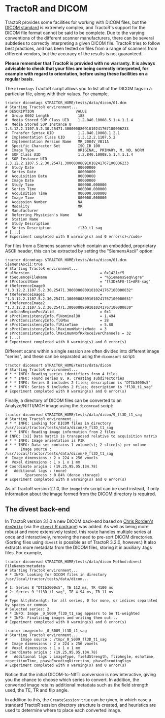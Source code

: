 # TractoR and DICOM

TractoR provides some facilities for working with DICOM files, but the [DICOM standard](http://dicom.nema.org/) is extremely complex, and TractoR's support for the DICOM file format cannot be said to be complete. Due to the varying conventions of the different scanner manufacturers, there can be several subtleties to correctly interpreting a given DICOM file. TractoR tries to follow best practices, and has been tested on files from a range of scanners from different vendors, but the accuracy of the results is not guaranteed.

**Please remember that TractoR is provided with no warranty. It is always advisable to check that your files are being correctly interpreted, for example with regard to orientation, before using these facilities on a regular basis.**

The `dicomtags` TractoR script allows you to list all of the DICOM tags in a particular file, along with their values. For example,

    tractor dicomtags $TRACTOR_HOME/tests/data/dicom/01.dcm
    # Starting TractoR environment...
    # DESCRIPTION                   VALUE
    #  Group 0002 Length             188
    #  Media Stored SOP Class UID    1.2.840.10008.5.1.4.1.1.4
    #  Media Stored SOP Instance U   1.3.12.2.1107.5.2.30.25471.30000008091010241767100006233
    #  Transfer Syntax UID           1.2.840.10008.1.2.1
    #  Implementation Class UID      1.3.12.2.1107.5.2
    #  Implementation Version Name   MR_2004V_VB11A
    #  Specific Character Set        ISO_IR 100
    #  Image Type                    ORIGINAL, PRIMARY, M, ND, NORM
    #  SOP Class UID                 1.2.840.10008.5.1.4.1.1.4
    #  SOP Instance UID              1.3.12.2.1107.5.2.30.25471.30000008091010241767100006233
    #  Study Date                    00000000
    #  Series Date                   00000000
    #  Acquisition Date              00000000
    #  Image Date                    00000000
    #  Study Time                    000000.000000
    #  Series Time                   000000.000000
    #  Acquisition Time              000000.000000
    #  Image Time                    000000.000000
    #  Accession Number              NA
    #  Modality                      MR
    #  Manufacturer                   
    #  Referring Physician's Name    NA
    #  Station Name                   
    #  Study Description              
    #  Series Description            fl3D_t1_sag
    # [...]
    # Experiment completed with 0 warning(s) and 0 error(s)</code>

For files from a Siemens scanner which contain an embedded, proprietary ASCII header, this can be extracted by setting the "SiemensAscii" option:

    tractor dicomtags $TRACTOR_HOME/tests/data/dicom/01.dcm SiemensAscii:true
    # Starting TractoR environment...
    # ulVersion                                = 0x1421cf5
    # tSequenceFileName                        = "%SiemensSeq%\gre"
    # tProtocolName                            = "fl3D+AF8-t1+AF8-sag"
    # tReferenceImage0                         = "1.3.12.2.1107.5.2.30.25471.30000008091010241767100000032"
    # tReferenceImage1                         = "1.3.12.2.1107.5.2.30.25471.30000008091010241767100000031"
    # tReferenceImage2                         = "1.3.12.2.1107.5.2.30.25471.30000008091010241767100000030"
    # ucScanRegionPosValid                     = 0x1
    # sProtConsistencyInfo.flNominalB0         = 1.494
    # sProtConsistencyInfo.flGMax              = 28
    # sProtConsistencyInfo.flRiseTime          = 5.88
    # sProtConsistencyInfo.lMaximumMatrixMode  = 3
    # sProtConsistencyInfo.lMaximumNofRxReceiverChannels = 32
    # [...]
    # Experiment completed with 0 warning(s) and 0 error(s)

Different scans within a single session are often divided into different image "series", and these can be separated using the `dicomsort` script:

    tractor dicomsort $TRACTOR_HOME/tests/data/dicom
    # Starting TractoR environment...
    # * * INFO: Reading series identifiers from 4 files
    # * * INFO: Found series 8, 9; creating subdirectories
    # * * INFO: Series 8 includes 2 files; description is "DTIb3000s5"
    # * * INFO: Series 9 includes 2 files; description is "fl3D_t1_sag"
    # Experiment completed with 0 warning(s) and 0 error(s)

Finally, a directory of DICOM files can be converted to an Analyze/NIfTI/MGH image using the `dicomread` script:

    tractor dicomread $TRACTOR_HOME/tests/data/dicom/9_fl3D_t1_sag
    # Starting TractoR environment...
    # * * INFO: Looking for DICOM files in directory /usr/local/tractor/tests/data/dicom/9_fl3D_t1_sag
    # * * INFO: Reading image information from 2 files
    # INFO: [x2] Data matrix is transposed relative to acquisition matrix
    # * * INFO: Image orientation is PIR
    # * * INFO: Data set contains 1 volume(s); 2 slice(s) per volume
    #      Image source : /usr/local/tractor/tests/data/dicom/9_fl3D_t1_sag
    #  Image dimensions : 2 x 224 x 256 voxels
    #  Voxel dimensions : 1 x 1 x 1 mm
    # Coordinate origin : (19.25,95.05,134.78)
    #   Additional tags : (none)
    #        Sparseness : 0.84% (dense storage)
    # Experiment completed with 0 warning(s) and 0 error(s)

As of TractoR version 2.1.0, the `imageinfo` script can be used instead, if only information about the image formed from the DICOM directory is required.

## The divest back-end

In TractoR version 3.1.0 a new DICOM back-end based on [Chris Rorden's `dcm2niix`](https://github.com/rordenlab/dcm2niix) (via the [`divest` R package](https://github.com/jonclayden/divest)) was added. As well as being more robust and more extensively tested, this route handles multiple series at once and interactively, removing the need to pre-sort DICOM directories. (Sorting files using `divest` is possible as of TractoR 3.2.0, however.) It also extracts more metadata from the DICOM files, storing it in auxiliary .tags files. For example,

    tractor dicomread $TRACTOR_HOME/tests/data/dicom Method:divest FileNames:metadata
    # Starting TractoR environment...
    # * INFO: Looking for DICOM files in directory /usr/local/tractor/tests/data/dicom...
    # 
    # 1: Series 8 "DTIb3000s5", TE 112 ms, TR 4100 ms 
    # 2: Series 9 "fl3D_t1_sag", TE 4.94 ms, TR 11 ms
    # 
    # Type &lt;Enter&gt; for all series, 0 for none, or indices separated by spaces or commas
    # Selected series: 2
    # * INFO: Image _0_S009_fl3D_t1_sag appears to be T1-weighted
    # * INFO: Finalising images and writing them out...
    # Experiment completed with 0 warning(s) and 0 error(s)
    
    tractor imageinfo _0_S009_fl3D_t1_sag
    # Starting TractoR environment...
    #      Image source : /tmp/_0_S009_fl3D_t1_sag
    #  Image dimensions : 2 x 224 x 256 voxels
    #  Voxel dimensions : 1 x 1 x 1 mm
    # Coordinate origin : (19.25,95.05,134.78)
    #   Additional tags : imageType, fieldStrength, flipAngle, echoTime, repetitionTime, phaseEncodingDirection, phaseEncodingSign
    # Experiment completed with 0 warning(s) and 0 error(s)

Notice that the initial DICOM-to-NIfTI conversion is now interactive, giving you the chance to choose which series to convert. In addition, the converted image retains additional metadata such as the field strength used, the TE, TR and flip angle.

In addition to this, the `CreateSession:true` can be given, in which case a standard TractoR session directory structure is created, and heuristics are used to determine where to place each converted image.
